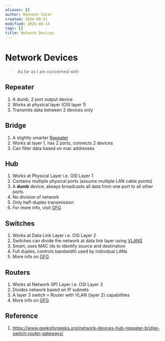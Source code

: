 ```yaml
---
aliases: []
author: Maneesh Sutar
created: 2024-09-21
modified: 2025-04-14
tags: []
title: Network Devices
---
```


# Network Devices

 > 
 > As far as I am concerned with

## Repeater

1. A dumb, 2 port output device
1. Works at physical layer (OSI layer 1)
1. Transmits data between 2 devices only

## Bridge

1. A slightly smarter [Repeater](#repeater)
1. Works at layer 1, has 2 ports, connects 2 devices
1. Can filter data based on mac addresses

## Hub

1. Works at Physical Layer i.e. OSI Layer 1
1. Contains multiple physical ports (assume multiple LAN cable points)
1. A **dumb** device, always broadcasts all data from one port to all other ports
1. No division of network
1. Only half-duplex transmission
1. For more info, visit [GFG](https://www.geeksforgeeks.org/what-is-network-hub-and-how-it-works/)

## Switches

1. Works at Data Link Layer i.e. OSI Layer 2
1. Switches can divide the network at data link layer using [VLANS](VLANS.md)
1. Smart, uses MAC ids to identify source and destination
1. Full duplex, controls bandwidth used by individual LANs
1. More info on [GFG](https://www.geeksforgeeks.org/what-is-a-network-switch-and-how-does-it-work/)

## Routers

1. Works at Network (IP) Layer i.e. OSI Layer 3
1. Divides network based on IP subnets
1. A layer 3 switch = Router with VLAN (layer 2) capabilities
1. More info on [GFG](https://www.geeksforgeeks.org/introduction-of-a-router/)

## Reference

1. <https://www.geeksforgeeks.org/network-devices-hub-repeater-bridge-switch-router-gateways/>
